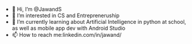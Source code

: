 - 👋 Hi, I’m @JawandS
- 👀 I’m interested in CS and Entrepreneruship
- 🌱 I’m currently learning about Artificial Intelligence in python at school, as well as mobile app dev with Android Studio
- 📫 How to reach me:linkedin.com/in/jawand/

<!---
JawandS/JawandS is a ✨ special ✨ repository because its `README.md` (this file) appears on your GitHub profile.
You can click the Preview link to take a look at your changes.
--->
